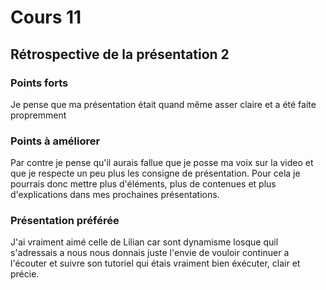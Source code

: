 # Cours 11
## Rétrospective de la présentation 2

### Points forts
Je pense que ma présentation était quand même asser claire et a été faite propremment 

### Points à améliorer
Par contre je pense qu'il aurais fallue que je posse ma voix sur la video et que je respecte un peu plus les consigne de présentation. Pour cela je pourrais donc mettre plus d'éléments, plus de contenues et plus d'explications dans mes prochaines présentations. 

### Présentation préférée
J'ai vraiment aimé celle de Lilian car sont dynamisme losque quil s'adressais a nous nous donnais juste l'envie de vouloir continuer a l'écouter et suivre son tutoriel qui étais vraiment bien éxécuter, clair et précie.
